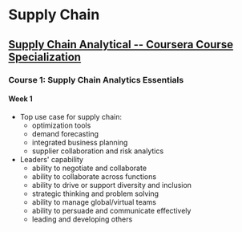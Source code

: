 # Supply Chain

## [Supply Chain Analytical -- Coursera Course Specialization](https://www.coursera.org/programs/manulife-learning-program-zgh8l/specializations/supply-chain-analytics)

### Course 1: Supply Chain Analytics Essentials
#### Week 1
* Top use case for supply chain:
  * optimization tools
  * demand forecasting
  * integrated business planning
  * supplier collaboration and risk analytics
* Leaders' capability
  * ability to negotiate and collaborate
  * ability to collaborate across functions
  * ability to drive or support diversity and inclusion
  * strategic thinking and problem solving
  * ability to manage global/virtual teams
  * ability to persuade and communicate effectively
  * leading and developing others  
